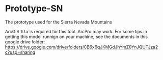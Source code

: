# Prototype-SN
The prototype used for the Sierra Nevada Mountains

ArcGIS 10.x is required for this tool. ArcPro may work. For some tips in getting this model runnign on your machine, see the documents in this google drive folder: https://drive.google.com/drive/folders/0B6x6qJKMGdJhYmZ0YnJQUTJza2c?usp=sharing
